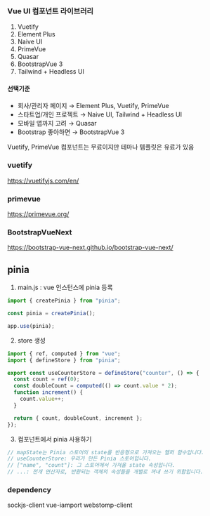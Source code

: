 ### Vue UI 컴포넌트 라이브러리

1. Vuetify
2. Element Plus
3. Naive UI
4. PrimeVue
5. Quasar
6. BootstrapVue 3
7. Tailwind + Headless UI

#### 선택기준

- 회사/관리자 페이지 → Element Plus, Vuetify, PrimeVue
- 스타트업/개인 프로젝트 → Naive UI, Tailwind + Headless UI
- 모바일 앱까지 고려 → Quasar
- Bootstrap 좋아하면 → BootstrapVue 3

Vuetify, PrimeVue 컴포넌트는 무료이지만 테마나 템플릿은 유료가 있음

### vuetify

https://vuetifyjs.com/en/

### primevue

https://primevue.org/

### BootstrapVueNext

https://bootstrap-vue-next.github.io/bootstrap-vue-next/

## pinia

1. main.js : vue 인스턴스에 pinia 등록

```javascript
import { createPinia } from "pinia";

const pinia = createPinia();

app.use(pinia);
```

2. store 생성

```javascript
import { ref, computed } from "vue";
import { defineStore } from "pinia";

export const useCounterStore = defineStore("counter", () => {
  const count = ref(0);
  const doubleCount = computed(() => count.value * 2);
  function increment() {
    count.value++;
  }

  return { count, doubleCount, increment };
});
```

3. 컴포넌트에서 pinia 사용하기

```javascript
// mapState는 Pinia 스토어의 state를 반응형으로 가져오는 헬퍼 함수입니다.
// useCounterStore: 우리가 만든 Pinia 스토어입니다.
// ["name", "count"]: 그 스토어에서 가져올 state 속성입니다.
// ...: 전개 연산자로, 반환되는 객체의 속성들을 개별로 꺼내 쓰기 위함입니다.
```

### dependency

sockjs-client
vue-iamport
webstomp-client

